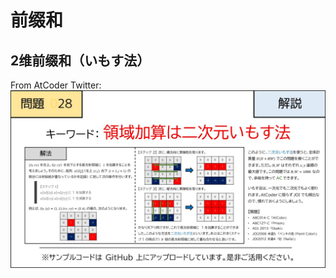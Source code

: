 # 前缀和

## 2维前缀和（いもす法）
From AtCoder Twitter:  
![2d_partial_sum (From AtCoder Twitter)](./2d_partial_sum_01.jpg)